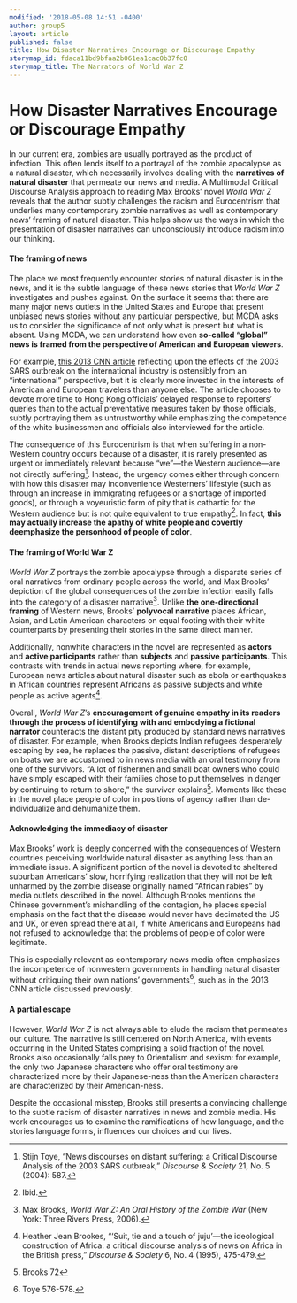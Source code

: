 ```yaml
---
modified: '2018-05-08 14:51 -0400'
author: group5
layout: article
published: false
title: How Disaster Narratives Encourage or Discourage Empathy
storymap_id: fdaca11bd9bfaa2b061ea1cac0b37fc0
storymap_title: The Narrators of World War Z
---
```

# How Disaster Narratives Encourage or Discourage Empathy

In our current era, zombies are usually portrayed as the product of infection. This often lends itself to a portrayal of the zombie apocalypse as a natural disaster, which necessarily involves dealing with the **narratives of natural disaster** that permeate our news and media. A Multimodal Critical Discourse Analysis approach to reading Max Brooks’ novel *World War Z* reveals that the author subtly challenges the racism and Eurocentrism that underlies many contemporary zombie narratives as well as contemporary news’ framing of natural disaster. This helps show us the ways in which the presentation of disaster narratives can unconsciously introduce racism into our thinking.


#### The framing of news

The place we most frequently encounter stories of natural disaster is in the news, and it is the subtle language of these news stories that *World War Z* investigates and pushes against. On the surface it seems that there are many major news outlets in the United States and Europe that present unbiased news stories without any particular perspective, but MCDA asks us to consider the significance of not only what is present but what is absent. Using MCDA, we can understand how even **so-called “global” news is framed from the perspective of American and European viewers**. 

For example, [this 2013 CNN article](https://www.cnn.com/travel/article/sars-lessons-we-learned/index.html) reflecting upon the effects of the 2003 SARS outbreak on the international industry is ostensibly from an “international” perspective, but it is clearly more invested in the interests of American and European travelers than anyone else. The article chooses to devote more time to Hong Kong officials’ delayed response to reporters’ queries than to the actual preventative measures taken by those officials, subtly portraying them as untrustworthy while emphasizing the competence of the white businessmen and officials also interviewed for the article.

The consequence of this Eurocentrism is that when suffering in a non-Western country occurs because of a disaster, it is rarely presented as urgent or immediately relevant because “we”—the Western audience—are not directly suffering[^1]. Instead, the urgency comes either through concern with how this disaster may inconvenience Westerners’ lifestyle (such as through an increase in immigrating refugees or a shortage of imported goods), or through a voyeuristic form of pity that is cathartic for the Western audience but is not quite equivalent to true empathy[^2]. In fact, **this may actually increase the apathy of white people and covertly deemphasize the personhood of people of color**.


#### The framing of World War Z

*World War Z* portrays the zombie apocalypse through a disparate series of oral narratives from ordinary people across the world, and Max Brooks’ depiction of the global consequences of the zombie infection easily falls into the category of a disaster narrative[^3]. Unlike **the one-directional framing** of Western news, Brooks’ **polyvocal narrative** places African, Asian, and Latin American characters on equal footing with their white counterparts by presenting their stories in the same direct manner. 

Additionally, nonwhite characters in the novel are represented as **actors** and **active participants** rather than **subjects** and **passive participants**. This contrasts with trends in actual news reporting where, for example, European news articles about natural disaster such as ebola or earthquakes in African countries represent Africans as passive subjects and white people as active agents[^4]. 

Overall, *World War Z*’s **encouragement of genuine empathy in its readers through the process of identifying with and embodying a fictional narrator** counteracts the distant pity produced by standard news narratives of disaster. For example, when Brooks depicts Indian refugees desperately escaping by sea, he replaces the passive, distant descriptions of refugees on boats we are accustomed to in news media with an oral testimony from one of the survivors. “A lot of fishermen and small boat owners who could have simply escaped with their families chose to put themselves in danger by continuing to return to shore,” the survivor explains[^5]. Moments like these in the novel place people of color in positions of agency rather than de-individualize and dehumanize them.


#### Acknowledging the immediacy of disaster

Max Brooks’ work is deeply concerned with the consequences of Western countries perceiving worldwide natural disaster as anything less than an immediate issue. A significant portion of the novel is devoted to sheltered suburban Americans’ slow, horrifying realization that they will not be left unharmed by the zombie disease originally named “African rabies” by media outlets described in the novel. Although Brooks mentions the Chinese government’s mishandling of the contagion, he places special emphasis on the fact that the disease would never have decimated the US and UK, or even spread there at all, if white Americans and Europeans had not refused to acknowledge that the problems of people of color were legitimate. 

This is especially relevant as contemporary news media often emphasizes the incompetence of nonwestern governments in handling natural disaster without critiquing their own nations’ governments[^6], such as in the 2013 CNN article discussed previously.


#### A partial escape

However, *World War Z* is not always able to elude the racism that permeates our culture. The narrative is still centered on North America, with events occurring in the United States comprising a solid fraction of the novel. Brooks also occasionally falls prey to Orientalism and sexism: for example, the only two Japanese characters who offer oral testimony are characterized more by their Japanese-ness than the American characters are characterized by their American-ness. 

Despite the occasional misstep, Brooks still presents a convincing challenge to the subtle racism of disaster narratives in news and zombie media. His work encourages us to examine the ramifications of how language, and the stories language forms, influences our choices and our lives.



[^1]: Stijn Toye, “News discourses on distant suffering: a Critical Discourse Analysis of the 2003 SARS outbreak,” *Discourse & Society* 21, No. 5 (2004): 587.

[^2]: Ibid.

[^3]: Max Brooks, *World War Z: An Oral History of the Zombie War* (New York: Three Rivers Press, 2006).

[^4]: Heather Jean Brookes, “‘Suit, tie and a touch of juju’—the ideological construction of Africa: a critical discourse analysis of news on Africa in the British press,” *Discourse & Society* 6, No. 4 (1995), 475-479.

[^5]: Brooks 72

[^6]: Toye 576-578.
